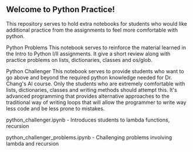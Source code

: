 ## Welcome to Python Practice!

This repository serves to hold extra notebooks for students who would like additional practice from the assignments to feel more comfortable with python.

Python Problems
This notebook serves to reinforce the material learned in the Intro to Python I/II assignments. It give a short review along with practice problems on lists, dictionaries, classes and os/glob. 

Python Challenger
This notebook serves to provide students who want to go above and beyond the required python knowledge needed for Dr. Chang's AI course. Only the students who are extremely comfortable with lists, dictionaries, classes and writing methods should attempt this. It's advanced programming that provides alternative approaches to the traditional way of writing loops that will allow the programmer to write way less code and be less prone to mistakes.

python_challenger.ipynb - Introduces students to lambda functions, recursion

python_challenger_problems.ipynb - Challenging problems involving lambda and recursion